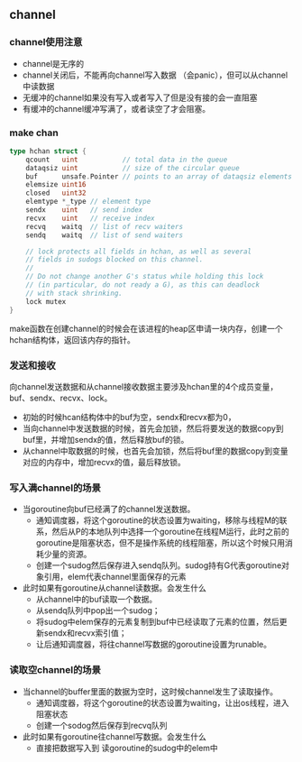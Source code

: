 ## channel

### channel使用注意

- channel是无序的
- channel关闭后，不能再向channel写入数据 （会panic），但可以从channel中读数据
- 无缓冲的channel如果没有写入或者写入了但是没有接的会一直阻塞
- 有缓冲的channel缓冲写满了，或者读空了才会阻塞。

### make chan

```go
type hchan struct {
    qcount   uint           // total data in the queue
    dataqsiz uint           // size of the circular queue
    buf      unsafe.Pointer // points to an array of dataqsiz elements
    elemsize uint16
    closed   uint32
    elemtype *_type // element type
    sendx    uint   // send index
    recvx    uint   // receive index
    recvq    waitq  // list of recv waiters
    sendq    waitq  // list of send waiters

    // lock protects all fields in hchan, as well as several
    // fields in sudogs blocked on this channel.
    //
    // Do not change another G's status while holding this lock
    // (in particular, do not ready a G), as this can deadlock
    // with stack shrinking.
    lock mutex
}
```

make函数在创建channel的时候会在该进程的heap区申请一块内存，创建一个hchan结构体，返回该内存的指针。

### 发送和接收

向channel发送数据和从channel接收数据主要涉及hchan里的4个成员变量，buf、sendx、recvx、lock。

- 初始的时候hcan结构体中的buf为空，sendx和recvx都为0，
- 当向channel中发送数据的时候，首先会加锁，然后将要发送的数据copy到buf里，并增加sendx的值，然后释放buf的锁。
- 从channel中取数据的时候，也首先会加锁，然后将buf里的数据copy到变量对应的内存中，增加recvx的值，最后释放锁。

### 写入满channel的场景

- 当goroutine向buf已经满了的channel发送数据。
  - 通知调度器，将这个goroutine的状态设置为waiting，移除与线程M的联系，然后从P的本地队列中选择一个goroutine在线程M运行，此时之前的goroutine是阻塞状态，但不是操作系统的线程阻塞，所以这个时候只用消耗少量的资源。
  - 创建一个sudog然后保存进入sendq队列。sudog持有G代表goroutine对象引用，elem代表channel里面保存的元素
- 此时如果有goroutine从channel读数据。会发生什么
  - 从channel中的buf读取一个数据。
  - 从sendq队列中pop出一个sudog；
  - 将sudog中elem保存的元素复制到buf中已经读取了元素的位置，然后更新sendx和recvx索引值；
  - 让后通知调度器，将往channel写数据的goroutine设置为runable。

### 读取空channel的场景

- 当channel的buffer里面的数据为空时，这时候channel发生了读取操作。
  - 通知调度器，将这个goroutine的状态设置为waiting，让出os线程，进入阻塞状态
  - 创建一个sodog然后保存到recvq队列
- 此时如果有goroutine往channel写数据。会发生什么
  - 直接把数据写入到 读goroutine的sudog中的elem中

